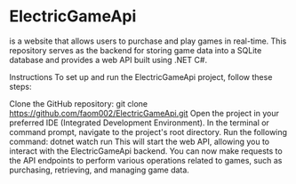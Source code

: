 # ElectricGameApi 
is a website that allows users to purchase and play games in real-time. This repository serves as the backend for storing game data into a SQLite database and provides a web API built using .NET C#.

Instructions
To set up and run the ElectricGameApi project, follow these steps:

Clone the GitHub repository: git clone https://github.com/faom002/ElectricGameApi.git
Open the project in your preferred IDE (Integrated Development Environment).
In the terminal or command prompt, navigate to the project's root directory.
Run the following command: dotnet watch run
This will start the web API, allowing you to interact with the ElectricGameApi backend. You can now make requests to the API endpoints to perform various operations related to games, such as purchasing, retrieving, and managing game data.
